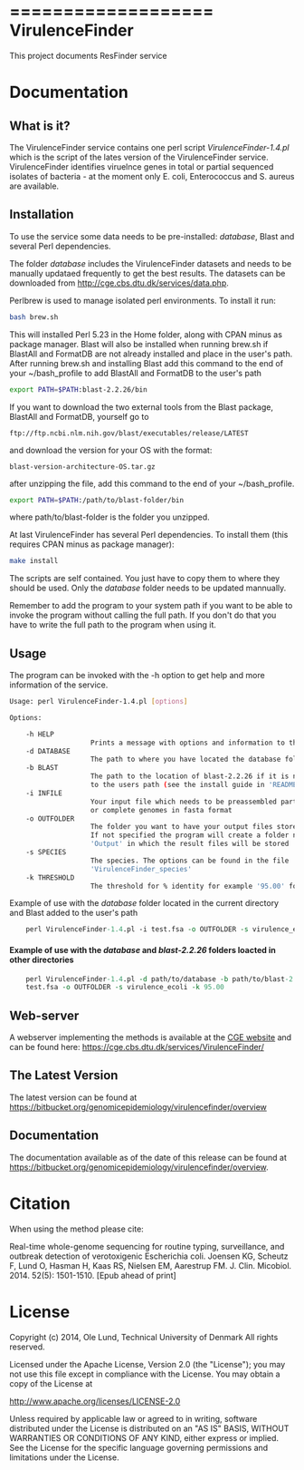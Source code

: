 ===================
VirulenceFinder
===================

This project documents ResFinder service


Documentation
=============

## What is it?

The VirulenceFinder service contains one perl script *VirulenceFinder-1.4.pl* which is the script of the lates
version of the VirulenceFinder service. VirulenceFinder identifies viruelnce genes in total or partial sequenced
isolates of bacteria - at the moment only E. coli, Enterococcus and S. aureus are available.

## Installation

To use the service some data needs to be pre-installed: *database*, Blast and several Perl dependencies.

The folder *database* includes the VirulenceFinder datasets and needs to be manually updataed frequently to get the best
results. The datasets can be downloaded from http://cge.cbs.dtu.dk/services/data.php.

Perlbrew is used to manage isolated perl environments. To install it run:
```bash
bash brew.sh
```

This will installed Perl 5.23 in the Home folder, along with CPAN minus as package manager.
Blast will also be installed when running brew.sh if BlastAll and FormatDB are not already installed and place in the user's path.
After running brew.sh and installing Blast add this command to the end of your ~/bash_profile to add BlastAll and FormatDB to the user's path

```bash
export PATH=$PATH:blast-2.2.26/bin
```

If you want to download the two external tools from the Blast package, BlastAll and FormatDB, yourself go to
```url
ftp://ftp.ncbi.nlm.nih.gov/blast/executables/release/LATEST
```

and download the version for your OS with the format:
```url
blast-version-architecture-OS.tar.gz
```

after unzipping the file, add this command to the end of your ~/bash_profile.
```bash
export PATH=$PATH:/path/to/blast-folder/bin
```

where path/to/blast-folder is the folder you unzipped.

At last VirulenceFinder has several Perl dependencies. To install them (this requires CPAN minus as package manager):
```bash
make install
```

The scripts are self contained. You just have to copy them to where they should
be used. Only the *database* folder needs to be updated mannually.

Remember to add the program to your system path if you want to be able to invoke the program without calling the full path.
If you don't do that you have to write the full path to the program when using it.

## Usage

The program can be invoked with the -h option to get help and more information of the service.

```bash
Usage: perl VirulenceFinder-1.4.pl [options]

Options:

    -h HELP
                    Prints a message with options and information to the screen
    -d DATABASE
                    The path to where you have located the database folder
    -b BLAST
                    The path to the location of blast-2.2.26 if it is not added
                    to the users path (see the install guide in 'README.md') 
    -i INFILE
                    Your input file which needs to be preassembled partial
                    or complete genomes in fasta format
    -o OUTFOLDER
                    The folder you want to have your output files stored.
                    If not specified the program will create a folder named
                    'Output' in which the result files will be stored
    -s SPECIES
                    The species. The options can be found in the file
                    'VirulenceFinder_species'
    -k THRESHOLD
                    The threshold for % identity for example '95.00' for 95 %
```

Example of use with the *database* folder located in the current directory and Blast added to the user's path
```perl
    perl VirulenceFinder-1.4.pl -i test.fsa -o OUTFOLDER -s virulence_ecoli -k 95.00
```
#### Example of use with the *database* and *blast-2.2.26* folders loacted in other directories
```perl
    perl VirulenceFinder-1.4.pl -d path/to/database -b path/to/blast-2.2.26 -i \
    test.fsa -o OUTFOLDER -s virulence_ecoli -k 95.00
```    
## Web-server

A webserver implementing the methods is available at the [CGE website](http://www.genomicepidemiology.org/) and can be found here:
https://cge.cbs.dtu.dk/services/VirulenceFinder/


## The Latest Version


The latest version can be found at
https://bitbucket.org/genomicepidemiology/virulencefinder/overview

## Documentation


The documentation available as of the date of this release can be found at
https://bitbucket.org/genomicepidemiology/virulencefinder/overview.


Citation
=======

When using the method please cite:

Real-time whole-genome sequencing for routine typing, surveillance, and outbreak detection of verotoxigenic Escherichia coli.
Joensen KG, Scheutz F, Lund O, Hasman H, Kaas RS, Nielsen EM, Aarestrup FM.
J. Clin. Micobiol. 2014. 52(5): 1501-1510.
[Epub ahead of print]


License
=======

Copyright (c) 2014, Ole Lund, Technical University of Denmark
All rights reserved.

Licensed under the Apache License, Version 2.0 (the "License");
you may not use this file except in compliance with the License.
You may obtain a copy of the License at

   http://www.apache.org/licenses/LICENSE-2.0

Unless required by applicable law or agreed to in writing, software
distributed under the License is distributed on an "AS IS" BASIS,
WITHOUT WARRANTIES OR CONDITIONS OF ANY KIND, either express or implied.
See the License for the specific language governing permissions and
limitations under the License.
